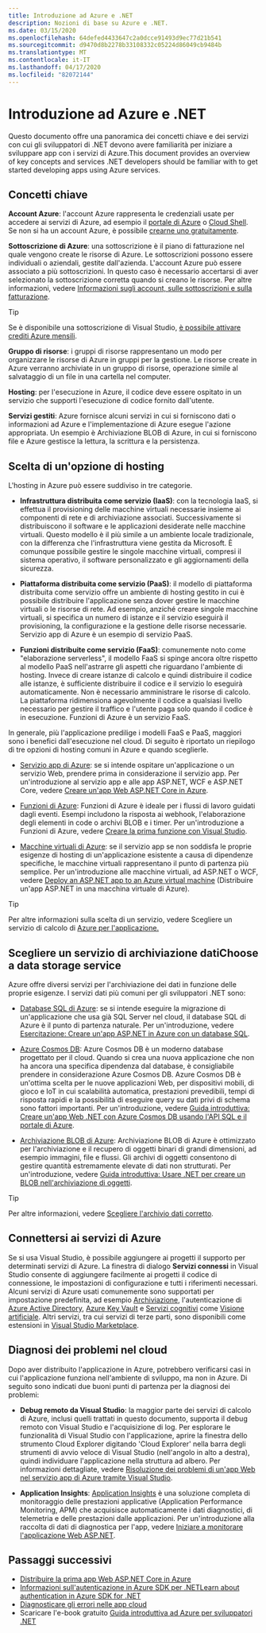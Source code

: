 ```yaml
---
title: Introduzione ad Azure e .NET
description: Nozioni di base su Azure e .NET.
ms.date: 03/15/2020
ms.openlocfilehash: 64defed4433647c2a0dcce91493d9ec77d21b541
ms.sourcegitcommit: d9470d8b2278b33108332c05224d86049cb9484b
ms.translationtype: MT
ms.contentlocale: it-IT
ms.lasthandoff: 04/17/2020
ms.locfileid: "82072144"
---
```

# <a name="introduction-to-azure-and-net"></a>Introduzione ad Azure e .NET

Questo documento offre una panoramica dei concetti chiave e dei servizi con cui gli sviluppatori di .NET devono avere familiarità per iniziare a sviluppare app con i servizi di Azure.This document provides an overview of key concepts and services .NET developers should be familiar with to get started developing apps using Azure services.

## <a name="key-concepts"></a>Concetti chiave

**Account Azure**: l'account Azure rappresenta le credenziali usate per accedere ai servizi di Azure, ad esempio il [portale di Azure](https://portal.azure.com) o [Cloud Shell](https://shell.azure.com). Se non si ha un account Azure, è possibile [crearne uno gratuitamente](https://azure.microsoft.com/free/dotnet/).

**Sottoscrizione di Azure**: una sottoscrizione è il piano di fatturazione nel quale vengono create le risorse di Azure. Le sottoscrizioni possono essere individuali o aziendali, gestite dall'azienda. L'account Azure può essere associato a più sottoscrizioni. In questo caso è necessario accertarsi di aver selezionato la sottoscrizione corretta quando si creano le risorse. Per altre informazioni, vedere [Informazioni sugli account, sulle sottoscrizioni e sulla fatturazione](https://docs.microsoft.com/azure/guides/developer/azure-developer-guide#understanding-accounts-subscriptions-and-billing).

> [!TIP]
> Se è disponibile una sottoscrizione di Visual Studio, [è possibile attivare crediti Azure mensili](https://azure.microsoft.com/pricing/member-offers/credit-for-visual-studio-subscribers/).

**Gruppo di risorse**: i gruppi di risorse rappresentano un modo per organizzare le risorse di Azure in gruppi per la gestione. Le risorse create in Azure verranno archiviate in un gruppo di risorse, operazione simile al salvataggio di un file in una cartella nel computer.

**Hosting**: per l'esecuzione in Azure, il codice deve essere ospitato in un servizio che supporti l'esecuzione di codice fornito dall'utente.

**Servizi gestiti**: Azure fornisce alcuni servizi in cui si forniscono dati o informazioni ad Azure e l'implementazione di Azure esegue l'azione appropriata. Un esempio è Archiviazione BLOB di Azure, in cui si forniscono file e Azure gestisce la lettura, la scrittura e la persistenza.

## <a name="choosing-a-hosting-option"></a>Scelta di un'opzione di hosting

L'hosting in Azure può essere suddiviso in tre categorie.

* **Infrastruttura distribuita come servizio (IaaS)**: con la tecnologia IaaS, si effettua il provisioning delle macchine virtuali necessarie insieme ai componenti di rete e di archiviazione associati. Successivamente si distribuiscono il software e le applicazioni desiderate nelle macchine virtuali. Questo modello è il più simile a un ambiente locale tradizionale, con la differenza che l'infrastruttura viene gestita da Microsoft. È comunque possibile gestire le singole macchine virtuali, compresi il sistema operativo, il software personalizzato e gli aggiornamenti della sicurezza.

* **Piattaforma distribuita come servizio (PaaS)**: il modello di piattaforma distribuita come servizio offre un ambiente di hosting gestito in cui è possibile distribuire l'applicazione senza dover gestire le macchine virtuali o le risorse di rete. Ad esempio, anziché creare singole macchine virtuali, si specifica un numero di istanze e il servizio eseguirà il provisioning, la configurazione e la gestione delle risorse necessarie. Servizio app di Azure è un esempio di servizio PaaS.
  
* **Funzioni distribuite come servizio (FaaS)**: comunemente noto come "elaborazione serverless", il modello FaaS si spinge ancora oltre rispetto al modello PaaS nell'astrarre gli aspetti che riguardano l'ambiente di hosting. Invece di creare istanze di calcolo e quindi distribuire il codice alle istanze, è sufficiente distribuire il codice e il servizio lo eseguirà automaticamente. Non è necessario amministrare le risorse di calcolo. La piattaforma ridimensiona agevolmente il codice a qualsiasi livello necessario per gestire il traffico e l'utente paga solo quando il codice è in esecuzione. Funzioni di Azure è un servizio FaaS.

In generale, più l'applicazione predilige i modelli FaaS e PaaS, maggiori sono i benefici dall'esecuzione nel cloud. Di seguito è riportato un riepilogo di tre opzioni di hosting comuni in Azure e quando sceglierle.

* [Servizio app di Azure](https://docs.microsoft.com/azure/app-service/app-service-value-prop-what-is): se si intende ospitare un'applicazione o un servizio Web, prendere prima in considerazione il servizio app. Per un'introduzione al servizio app e alle app ASP.NET, WCF e ASP.NET Core, vedere [Creare un'app Web ASP.NET Core in Azure](https://docs.microsoft.com/azure/app-service/app-service-web-get-started-dotnet).

* [Funzioni di Azure](https://docs.microsoft.com/azure/azure-functions/functions-overview): Funzioni di Azure è ideale per i flussi di lavoro guidati dagli eventi. Esempi includono la risposta ai webhook, l'elaborazione degli elementi in code o archivi BLOB e i timer. Per un'introduzione a Funzioni di Azure, vedere [Creare la prima funzione con Visual Studio](https://docs.microsoft.com/azure/azure-functions/functions-create-your-first-function-visual-studio).

* [Macchine virtuali di Azure](https://docs.microsoft.com/azure/virtual-machines/): se il servizio app se non soddisfa le proprie esigenze di hosting di un'applicazione esistente a causa di dipendenze specifiche, le macchine virtuali rappresentano il punto di partenza più semplice. Per un'introduzione alle macchine virtuali, ad ASP.NET o WCF, vedere [Deploy an ASP.NET app to an Azure virtual machine](https://tutorials.visualstudio.com/aspnet-vm/intro) (Distribuire un'app ASP.NET in una macchina virtuale di Azure).

> [!TIP]
> Per altre informazioni sulla scelta di un servizio, vedere Scegliere un servizio di calcolo di [Azure per l'applicazione.](https://docs.microsoft.com/azure/architecture/guide/technology-choices/compute-decision-tree)

## <a name="choose-a-data-storage-service"></a>Scegliere un servizio di archiviazione datiChoose a data storage service

Azure offre diversi servizi per l'archiviazione dei dati in funzione delle proprie esigenze. I servizi dati più comuni per gli sviluppatori .NET sono:

* [Database SQL di Azure](https://docs.microsoft.com/azure/sql-database/): se si intende eseguire la migrazione di un'applicazione che usa già SQL Server nel cloud, il database SQL di Azure è il punto di partenza naturale. Per un'introduzione, vedere [Esercitazione: Creare un'app ASP.NET in Azure con un database SQL](https://docs.microsoft.com/azure/app-service/app-service-web-tutorial-dotnet-sqldatabase).

* [Azure Cosmos DB](https://docs.microsoft.com/azure/cosmos-db/): Azure Cosmos DB è un moderno database progettato per il cloud. Quando si crea una nuova applicazione che non ha ancora una specifica dipendenza dal database, è consigliabile prendere in considerazione Azure Cosmos DB. Azure Cosmos DB è un'ottima scelta per le nuove applicazioni Web, per dispositivi mobili, di gioco e IoT in cui scalabilità automatica, prestazioni prevedibili, tempi di risposta rapidi e la possibilità di eseguire query su dati privi di schema sono fattori importanti. Per un'introduzione, vedere [Guida introduttiva: Creare un'app Web .NET con Azure Cosmos DB usando l'API SQL e il portale di Azure](https://docs.microsoft.com/azure/cosmos-db/create-sql-api-dotnet).

* [Archiviazione BLOB di Azure](https://docs.microsoft.com/azure/storage/): Archiviazione BLOB di Azure è ottimizzato per l'archiviazione e il recupero di oggetti binari di grandi dimensioni, ad esempio immagini, file e flussi. Gli archivi di oggetti consentono di gestire quantità estremamente elevate di dati non strutturati. Per un'introduzione, vedere [Guida introduttiva: Usare .NET per creare un BLOB nell'archiviazione di oggetti](https://docs.microsoft.com/azure/storage/blobs/storage-quickstart-blobs-dotnet).

> [!TIP]
> Per altre informazioni, vedere [Scegliere l'archivio dati corretto](https://docs.microsoft.com/azure/architecture/guide/technology-choices/data-store-overview).

## <a name="connect-to-azure-services"></a>Connettersi ai servizi di Azure

Se si usa Visual Studio, è possibile aggiungere ai progetti il supporto per determinati servizi di Azure. La finestra di dialogo **Servizi connessi** in Visual Studio consente di aggiungere facilmente ai progetti il codice di connessione, le impostazioni di configurazione e tutti i riferimenti necessari. Alcuni servizi di Azure usati comunemente sono supportati per impostazione predefinita, ad esempio [Archiviazione](/azure/vs-azure-tools-connected-services-storage), l'autenticazione di [Azure Active Directory](/azure/active-directory/develop/vs-active-directory-add-connected-service), [Azure Key Vault](/azure/key-vault/vs-key-vault-add-connected-service) e [Servizi cognitivi](/azure/cognitive-services/) come [Visione artificiale](/azure/cognitive-services/computer-vision/vs-computer-vision-connected-service). Altri servizi, tra cui servizi di terze parti, sono disponibili come estensioni in [Visual Studio Marketplace](https://marketplace.visualstudio.com/search?term=connected%20service&target=VS&category=Tools&vsVersion=&subCategory=All&sortBy=Relevance).

## <a name="diagnosing-problems-in-the-cloud"></a>Diagnosi dei problemi nel cloud
Dopo aver distribuito l'applicazione in Azure, potrebbero verificarsi casi in cui l'applicazione funziona nell'ambiente di sviluppo, ma non in Azure. Di seguito sono indicati due buoni punti di partenza per la diagnosi dei problemi:

* **Debug remoto da Visual Studio**: la maggior parte dei servizi di calcolo di Azure, inclusi quelli trattati in questo documento, supporta il debug remoto con Visual Studio e l'acquisizione di log. Per esplorare le funzionalità di Visual Studio con l'applicazione, aprire la finestra dello strumento Cloud Explorer digitando 'Cloud Explorer' nella barra degli strumenti di avvio veloce di Visual Studio (nell'angolo in alto a destra), quindi individuare l'applicazione nella struttura ad albero. Per informazioni dettagliate, vedere [Risoluzione dei problemi di un'app Web nel servizio app di Azure tramite Visual Studio](https://docs.microsoft.com/azure/app-service/web-sites-dotnet-troubleshoot-visual-studio#remotedebug).

* **Application Insights**: [Application Insights](https://docs.microsoft.com/azure/application-insights/) è una soluzione completa di monitoraggio delle prestazioni applicative (Application Performance Monitoring, APM) che acquisisce automaticamente i dati diagnostici, di telemetria e delle prestazioni dalle applicazioni. Per un'introduzione alla raccolta di dati di diagnostica per l'app, vedere [Iniziare a monitorare l'applicazione Web ASP.NET](https://docs.microsoft.com/azure/application-insights/quick-monitor-portal).

## <a name="next-steps"></a>Passaggi successivi

* [Distribuire la prima app Web ASP.NET Core in Azure](https://docs.microsoft.com/azure/app-service/app-service-web-get-started-dotnet)
* [Informazioni sull'autenticazione in Azure SDK per .NETLearn about authentication in Azure SDK for .NET](./sdk/authentication.md)
* [Diagnosticare gli errori nelle app cloud](https://blogs.msdn.microsoft.com/webdev/2018/02/07/diagnosing-errors-on-your-cloud-apps)
* Scaricare l'e-book gratuito [Guida introduttiva ad Azure per sviluppatori .NET](https://www.microsoft.com/net/download/thank-you/azure-quick-start-ebook)
